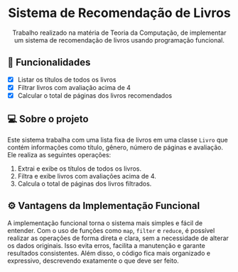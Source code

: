 <h1 align="center">Sistema de Recomendação de Livros</h1> 
<p align="center">Trabalho realizado na matéria de Teoria da Computação, de implementar um sistema de recomendação de livros usando programação funcional.</p>

## 🚀 Funcionalidades
- [x] Listar os títulos de todos os livros
- [x] Filtrar livros com avaliação acima de 4
- [x] Calcular o total de páginas dos livros recomendados

## 💻 Sobre o projeto

Este sistema trabalha com uma lista fixa de livros em uma classe `Livro` que contém informações como título, gênero, número de páginas e avaliação. Ele realiza as seguintes operações:

1. Extrai e exibe os títulos de todos os livros.
2. Filtra e exibe livros com avaliações acima de 4.
3. Calcula o total de páginas dos livros filtrados.

## ⚙️ Vantagens da Implementação Funcional  

A implementação funcional torna o sistema mais simples e fácil de entender. Com o uso de funções como `map`, `filter` e `reduce`, é possível realizar as operações de forma direta e clara, sem a necessidade de alterar os dados originais. Isso evita erros, facilita a manutenção e garante resultados consistentes. Além disso, o código fica mais organizado e expressivo, descrevendo exatamente o que deve ser feito.